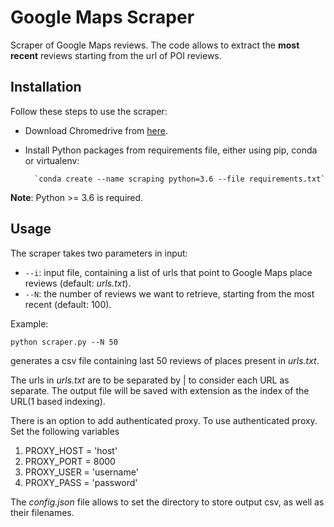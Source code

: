 # Google Maps Scraper
Scraper of Google Maps reviews.
The code allows to extract the **most recent** reviews starting from the url of POI reviews.


## Installation
Follow these steps to use the scraper:
- Download Chromedrive from [here](https://chromedriver.storage.googleapis.com/index.html?path=2.45/).
- Install Python packages from requirements file, either using pip, conda or virtualenv:

        `conda create --name scraping python=3.6 --file requirements.txt`

**Note**: Python >= 3.6 is required. 

## Usage
The scraper takes two parameters in input:
- `--i`: input file, containing a list of urls that point to Google Maps place reviews (default: _urls.txt_).
- `--N`: the number of reviews we want to retrieve, starting from the most recent (default: 100).

Example:

  `python scraper.py --N 50`
 
generates a csv file containing last 50 reviews of places present in _urls.txt_. 


The urls in _urls.txt_ are to be separated by | to consider each URL as separate. The output file will be saved with extension as the index of the URL(1 based indexing).


There is an option to add authenticated proxy. To use authenticated proxy. Set the following variables
1. PROXY_HOST = 'host'  
2. PROXY_PORT = 8000  
3. PROXY_USER = 'username' 
4. PROXY_PASS = 'password'

The _config.json_ file allows to set the directory to store output csv, as well as their filenames.
